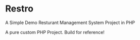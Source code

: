 # Restro

A Simple Demo Resturant Management System Project in PHP

A pure custom PHP Project. Build for reference!
